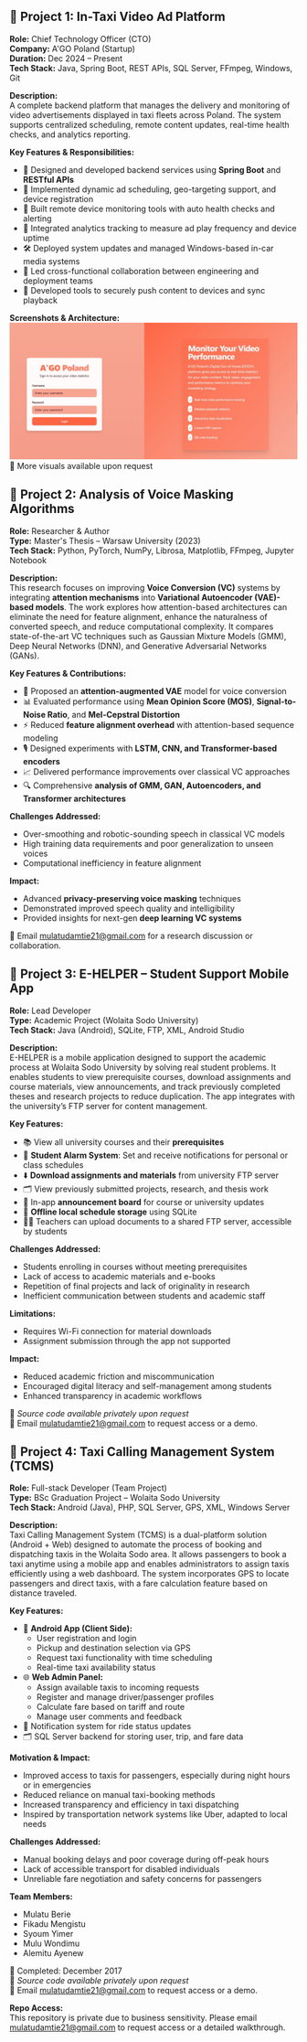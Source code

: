## 📌 Project 1: In-Taxi Video Ad Platform  
**Role:** Chief Technology Officer (CTO)  
**Company:** A'GO Poland (Startup)  
**Duration:** Dec 2024 – Present  
**Tech Stack:** Java, Spring Boot, REST APIs, SQL Server, FFmpeg, Windows, Git

**Description:**  
A complete backend platform that manages the delivery and monitoring of video advertisements displayed in taxi fleets across Poland. The system supports centralized scheduling, remote content updates, real-time health checks, and analytics reporting.

**Key Features & Responsibilities:**  
- 🔧 Designed and developed backend services using **Spring Boot** and **RESTful APIs**
- 🎯 Implemented dynamic ad scheduling, geo-targeting support, and device registration
- 📡 Built remote device monitoring tools with auto health checks and alerting
- 🧠 Integrated analytics tracking to measure ad play frequency and device uptime
- 🛠️ Deployed system updates and managed Windows-based in-car media systems
- 🤝 Led cross-functional collaboration between engineering and deployment teams
- 🔐 Developed tools to securely push content to devices and sync playback

**Screenshots & Architecture:**  
![System Diagram](./1.jpeg)
📸 More visuals available upon request

## 📌 Project 2: Analysis of Voice Masking Algorithms  
**Role:** Researcher & Author  
**Type:** Master's Thesis – Warsaw University (2023)  
**Tech Stack:** Python, PyTorch, NumPy, Librosa, Matplotlib, FFmpeg, Jupyter Notebook

**Description:**  
This research focuses on improving **Voice Conversion (VC)** systems by integrating **attention mechanisms** into **Variational Autoencoder (VAE)-based models**. The work explores how attention-based architectures can eliminate the need for feature alignment, enhance the naturalness of converted speech, and reduce computational complexity. It compares state-of-the-art VC techniques such as Gaussian Mixture Models (GMM), Deep Neural Networks (DNN), and Generative Adversarial Networks (GANs).

**Key Features & Contributions:**  
- 🧠 Proposed an **attention-augmented VAE** model for voice conversion  
- 📊 Evaluated performance using **Mean Opinion Score (MOS)**, **Signal-to-Noise Ratio**, and **Mel-Cepstral Distortion**  
- ⚡ Reduced **feature alignment overhead** with attention-based sequence modeling  
- 🎙 Designed experiments with **LSTM, CNN, and Transformer-based encoders**  
- 📈 Delivered performance improvements over classical VC approaches  
- 🔍 Comprehensive **analysis of GMM, GAN, Autoencoders, and Transformer architectures**

**Challenges Addressed:**  
- Over-smoothing and robotic-sounding speech in classical VC models  
- High training data requirements and poor generalization to unseen voices  
- Computational inefficiency in feature alignment  

**Impact:**  
- Advanced **privacy-preserving voice masking** techniques  
- Demonstrated improved speech quality and intelligibility  
- Provided insights for next-gen **deep learning VC systems**  

📧 Email [mulatudamtie21@gmail.com](mailto:mulatudamtie21@gmail.com) for a research discussion or collaboration.


## 📌 Project 3: E-HELPER – Student Support Mobile App  
**Role:** Lead Developer  
**Type:** Academic Project (Wolaita Sodo University)  
**Tech Stack:** Java (Android), SQLite, FTP, XML, Android Studio

**Description:**  
E-HELPER is a mobile application designed to support the academic process at Wolaita Sodo University by solving real student problems. It enables students to view prerequisite courses, download assignments and course materials, view announcements, and track previously completed theses and research projects to reduce duplication. The app integrates with the university’s FTP server for content management.

**Key Features:**  
- 📚 View all university courses and their **prerequisites**  
- 🔔 **Student Alarm System**: Set and receive notifications for personal or class schedules  
- ⬇️ **Download assignments and materials** from university FTP server  
- 🗂 View previously submitted projects, research, and thesis work  
- 📢 In-app **announcement board** for course or university updates  
- 💾 **Offline local schedule storage** using SQLite  
- 👨‍🏫 Teachers can upload documents to a shared FTP server, accessible by students

**Challenges Addressed:**  
- Students enrolling in courses without meeting prerequisites  
- Lack of access to academic materials and e-books  
- Repetition of final projects and lack of originality in research  
- Inefficient communication between students and academic staff

**Limitations:**  
- Requires Wi-Fi connection for material downloads  
- Assignment submission through the app not supported

**Impact:**  
- Reduced academic friction and miscommunication  
- Encouraged digital literacy and self-management among students  
- Enhanced transparency in academic workflows

📂 _Source code available privately upon request_  
📧 Email [mulatudamtie21@gmail.com](mailto:mulatudamtie21@gmail.com) to request access or a demo.

## 📌 Project 4: Taxi Calling Management System (TCMS)  
**Role:** Full-stack Developer (Team Project)  
**Type:** BSc Graduation Project – Wolaita Sodo University  
**Tech Stack:** Android (Java), PHP, SQL Server, GPS, XML, Windows Server

**Description:**  
Taxi Calling Management System (TCMS) is a dual-platform solution (Android + Web) designed to automate the process of booking and dispatching taxis in the Wolaita Sodo area. It allows passengers to book a taxi anytime using a mobile app and enables administrators to assign taxis efficiently using a web dashboard. The system incorporates GPS to locate passengers and direct taxis, with a fare calculation feature based on distance traveled.

**Key Features:**  
- 📱 **Android App (Client Side):**
  - User registration and login
  - Pickup and destination selection via GPS
  - Request taxi functionality with time scheduling
  - Real-time taxi availability status
- 🌐 **Web Admin Panel:**
  - Assign available taxis to incoming requests
  - Register and manage driver/passenger profiles
  - Calculate fare based on tariff and route
  - Manage user comments and feedback
- 🔔 Notification system for ride status updates
- 🗂 SQL Server backend for storing user, trip, and fare data

**Motivation & Impact:**  
- Improved access to taxis for passengers, especially during night hours or in emergencies  
- Reduced reliance on manual taxi-booking methods  
- Increased transparency and efficiency in taxi dispatching  
- Inspired by transportation network systems like Uber, adapted to local needs

**Challenges Addressed:**  
- Manual booking delays and poor coverage during off-peak hours  
- Lack of accessible transport for disabled individuals  
- Unreliable fare negotiation and safety concerns for passengers  

**Team Members:**  
- Mulatu Berie  
- Fikadu Mengistu  
- Syoum Yimer  
- Mulu Wondimu  
- Alemitu Ayenew  

📅 Completed: December 2017  
📂 _Source code available privately upon request_  
📧 Email [mulatudamtie21@gmail.com](mailto:mulatudamtie21@gmail.com) to request access or a demo.



**Repo Access:**  
This repository is private due to business sensitivity. Please email [mulatudamtie21@gmail.com](mailto:mulatudamtie21@gmail.com) to request access or a detailed walkthrough.
